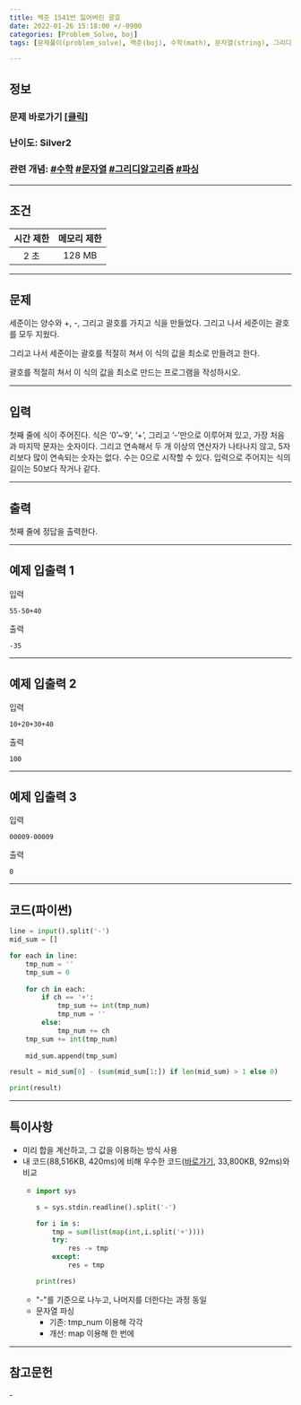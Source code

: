 ```yaml
---
title: 백준 1541번 잃어버린 괄호
date: 2022-01-26 15:18:00 +/-0900
categories: [Problem_Solve, boj]
tags: [문제풀이(problem_solve), 백준(boj), 수학(math), 문자열(string), 그리디 알고리즘(greedy_algorithm), 파싱(parsing)]

---
```

## 정보
### 문제 바로가기 [[클릭](https://www.acmicpc.net/problem/1541)]
### 난이도: Silver2
### 관련 개념: [#수학](https://www.acmicpc.net/problemset?sort=ac_desc&algo=124) [#문자열](https://www.acmicpc.net/problemset?sort=ac_desc&algo=158) [#그리디알고리즘](https://www.acmicpc.net/problemset?sort=ac_desc&algo=33) [#파싱](https://www.acmicpc.net/problemset?sort=ac_desc&algo=96)

---
## 조건

시간 제한|메모리 제한
:---:|:---:
2 초|128 MB

---
## 문제
세준이는 양수와 +, -, 그리고 괄호를 가지고 식을 만들었다. 그리고 나서 세준이는 괄호를 모두 지웠다.

그리고 나서 세준이는 괄호를 적절히 쳐서 이 식의 값을 최소로 만들려고 한다.

괄호를 적절히 쳐서 이 식의 값을 최소로 만드는 프로그램을 작성하시오.

---
## 입력
첫째 줄에 식이 주어진다. 식은 ‘0’~‘9’, ‘+’, 그리고 ‘-’만으로 이루어져 있고, 가장 처음과 마지막 문자는 숫자이다. 그리고 연속해서 두 개 이상의 연산자가 나타나지 않고, 5자리보다 많이 연속되는 숫자는 없다. 수는 0으로 시작할 수 있다. 입력으로 주어지는 식의 길이는 50보다 작거나 같다.

---
## 출력
첫째 줄에 정답을 출력한다.

---
## 예제 입출력 1
입력
```
55-50+40
```

출력
```
-35
```
---
## 예제 입출력 2
입력
```
10+20+30+40
```

출력
```
100
```
---
## 예제 입출력 3
입력
```
00009-00009
```

출력
```
0
```

---
## 코드(파이썬)
```python
line = input().split('-')
mid_sum = []

for each in line:
    tmp_num = ''
    tmp_sum = 0
    
    for ch in each:
        if ch == '+':
            tmp_sum += int(tmp_num)
            tmp_num = ''
        else:
            tmp_num += ch
    tmp_sum += int(tmp_num)
    
    mid_sum.append(tmp_sum)

result = mid_sum[0] - (sum(mid_sum[1:]) if len(mid_sum) > 1 else 0)

print(result)

```

---
## 특이사항
- 미리 합을 계산하고, 그 값을 이용하는 방식 사용
- 내 코드(88,516KB, 420ms)에 비해 우수한 코드([바로가기](https://www.acmicpc.net/source/37789963), 33,800KB, 92ms)와 비교
  - ```python
    import sys

    s = sys.stdin.readline().split('-')

    for i in s:
        tmp = sum(list(map(int,i.split('+'))))
        try:
            res -= tmp
        except:
            res = tmp

    print(res)    
    ```
  - "-"를 기준으로 나누고, 나머지를 더한다는 과정 동일
  - 문자열 파싱
    - 기존: tmp_num 이용해 각각
    - 개선: map 이용해 한 번에

---
## 참고문헌
\-
